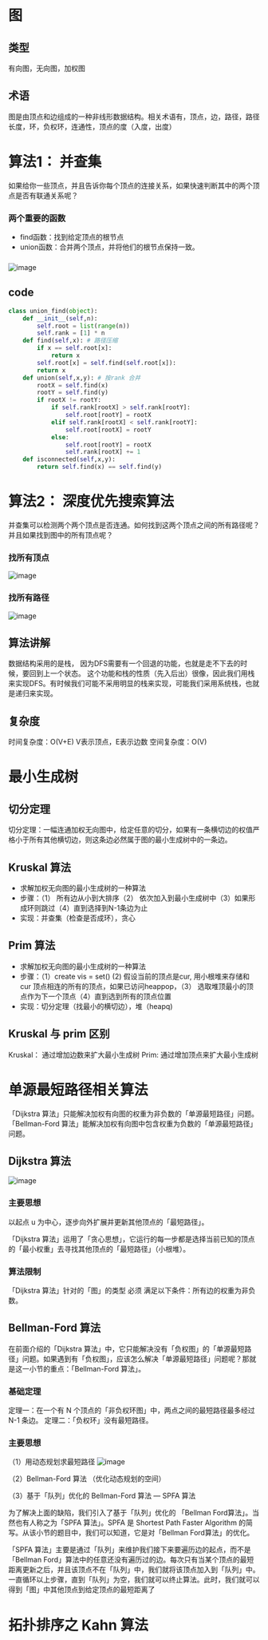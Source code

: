 # 图
## 类型
有向图，无向图，加权图
## 术语
图是由顶点和边组成的一种非线形数据结构。相关术语有，顶点，边，路径，路径长度，环，负权环，连通性，顶点的度（入度，出度）

# 算法1： 并查集
如果给你一些顶点，并且告诉你每个顶点的连接关系，如果快速判断其中的两个顶点是否有联通关系呢？
### 两个重要的函数
+ find函数：找到给定顶点的根节点
+ union函数：合并两个顶点，并将他们的根节点保持一致。

###

![image](https://user-images.githubusercontent.com/69283174/144350895-7480526c-1efa-4641-820a-185f3aa29e0e.png)
<!-- https://excalidraw.com/#json=A1I40bn2yWj4I6ap8ETQ5,JcSCqo3xMFtVjCH8gVtD_w -->

## code

```python
class union_find(object):
    def __init__(self,n):
        self.root = list(range(n))
        self.rank = [1] * n   
    def find(self,x): # 路径压缩
        if x == self.root[x]:
            return x
        self.root[x] = self.find(self.root[x]):
        return x
    def union(self,x,y): # 按rank 合并
        rootX = self.find(x)
        rootY = self.find(y)
        if rootX != rootY:
            if self.rank[rootX] > self.rank[rootY]:
                self.root[rootY] = rootX
            elif self.rank[rootX] < self.rank[rootY]:
                self.root[rootX] = rootY
            else:
                self.root[rootY] = rootX
                self.rank[rootX] += 1
    def isconnected(self,x,y):
        return self.find(x) == self.find(y)          
```

# 算法2： 深度优先搜索算法
并查集可以检测两个两个顶点是否连通。如何找到这两个顶点之间的所有路径呢？并且如果找到图中的所有顶点呢？

### 找所有顶点
<!-- https://excalidraw.com/#json=1R8cQtk-IYMwKdmm7K3Xd,89SKzZl9cwBTtFtBCHlsfw -->

![image](https://user-images.githubusercontent.com/69283174/144955203-a025a05f-5813-45c4-a68d-8d19715e2306.png)

### 找所有路径

<!-- https://excalidraw.com/#json=siHLfotvocykMPelmZVDp,b90Zd5SyS5bSphKNQuWuLQ -->
![image](https://user-images.githubusercontent.com/69283174/144958445-be9a048b-a486-42ab-9534-92d2eb6d2197.png)


## 算法讲解
数据结构采用的是栈， 因为DFS需要有一个回退的功能，也就是走不下去的时候，要回到上一个状态。 这个功能和栈的性质（先入后出）很像，因此我们用栈来实现DFS。有时候我们可能不采用明显的栈来实现，可能我们采用系统栈，也就是递归来实现。
## 复杂度
时间复杂度：O(V+E) V表示顶点，E表示边数
空间复杂度：O(V) 


# 最小生成树
## 切分定理
切分定理：一幅连通加权无向图中，给定任意的切分，如果有一条横切边的权值严格小于所有其他横切边，则这条边必然属于图的最小生成树中的一条边。

## Kruskal 算法
+ 求解加权无向图的最小生成树的一种算法
+ 步骤：（1） 所有边从小到大排序（2） 依次加入到最小生成树中（3）如果形成环则跳过（4）直到选择到N-1条边为止
+ 实现：并查集（检查是否成环），贪心

## Prim 算法
+ 求解加权无向图的最小生成树的一种算法
+ 步骤：（1）create vis = set() (2) 假设当前的顶点是cur, 用小根堆来存储和cur 顶点相连的所有的顶点，如果已访问heappop，（3） 选取堆顶最小的顶点作为下一个顶点（4）直到选到所有的顶点位置
+ 实现：切分定理（找最小的横切边），堆（heapq)

## Kruskal 与 prim 区别
Kruskal： 通过增加边数来扩大最小生成树
Prim: 通过增加顶点来扩大最小生成树 

# 单源最短路径相关算法
「Dijkstra 算法」只能解决加权有向图的权重为非负数的「单源最短路径」问题。「Bellman-Ford 算法」能解决加权有向图中包含权重为负数的「单源最短路径」问题。
 
## Dijkstra 算法

![image](https://user-images.githubusercontent.com/69283174/143677485-a7ebfdf8-d8e7-4eab-b859-5f684713c70c.png)
 
<!-- https://excalidraw.com/#json=uRGDtx0Ft7cggDM0601ut,C7KJTYxR881a_CM8AsO6Aw -->
### 主要思想
以起点 u 为中心，逐步向外扩展并更新其他顶点的「最短路径」。

「Dijkstra 算法」运用了「贪心思想」，它运行的每一步都是选择当前已知的顶点的「最小权重」去寻找其他顶点的「最短路径」（小根堆）。
 
### 算法限制
「Dijkstra 算法」针对的「图」的类型 必须 满足以下条件：所有边的权重为非负数。


## Bellman-Ford 算法
在前面介绍的「Dijkstra 算法」中，它只能解决没有「负权图」的「单源最短路径」问题。如果遇到有「负权图」，应该怎么解决「单源最短路径」问题呢？那就是这一小节的重点：「Bellman-Ford 算法」。

### 基础定理
定理一：在一个有 N 个顶点的「非负权环图」中，两点之间的最短路径最多经过 N-1 条边。
定理二：「负权环」没有最短路径。

### 主要思想
（1）用动态规划求最短路径 
![image](https://user-images.githubusercontent.com/69283174/143678782-06d63986-24a3-4b0b-b60f-fe8db79f34e7.png)

<!-- https://excalidraw.com/#json=rlgh0fH7vxSuGqbiEN8xG,06YBotIbq9_1va_gntXnqA -->

（2）Bellman-Ford 算法 （优化动态规划的空间）

（3）基于「队列」优化的 Bellman-Ford 算法 — SPFA 算法

 
为了解决上面的缺陷，我们引入了基于「队列」优化的 「Bellman Ford算法」。当然也有人称之为「SPFA 算法」。SPFA 是 Shortest Path Faster Algorithm 的简写。从该小节的题目中，我们可以知道，它是对「Bellman Ford算法」的优化。

「SPFA 算法」主要是通过「队列」来维护我们接下来要遍历边的起点，而不是「Bellman Ford」算法中的任意还没有遍历过的边。每次只有当某个顶点的最短距离更新之后，并且该顶点不在「队列」中，我们就将该顶点加入到「队列」中。一直循环以上步骤，直到「队列」为空，我们就可以终止算法。此时，我们就可以得到「图」中其他顶点到给定顶点的最短距离了

# 拓扑排序之 Kahn 算法
